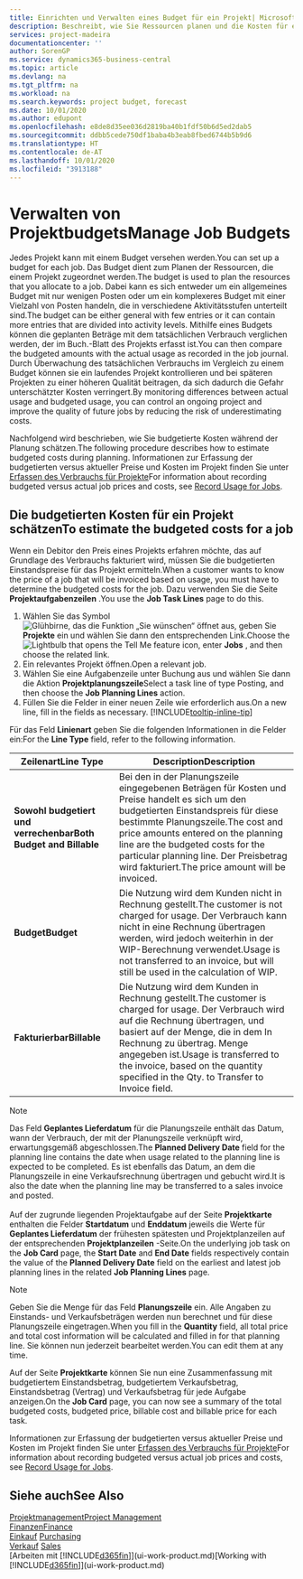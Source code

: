 ```yaml
---
title: Einrichten und Verwalten eines Budget für ein Projekt| Microsoft Docs
description: Beschreibt, wie Sie Ressourcen planen und die Kosten für ein Projekt durch das Einrichten eines Budgets für jedes Projekt prognostizieren und steuern.
services: project-madeira
documentationcenter: ''
author: SorenGP
ms.service: dynamics365-business-central
ms.topic: article
ms.devlang: na
ms.tgt_pltfrm: na
ms.workload: na
ms.search.keywords: project budget, forecast
ms.date: 10/01/2020
ms.author: edupont
ms.openlocfilehash: e8de8d35ee036d2819ba40b1fdf50b6d5ed2dab5
ms.sourcegitcommit: ddbb5cede750df1baba4b3eab8fbed6744b5b9d6
ms.translationtype: HT
ms.contentlocale: de-AT
ms.lasthandoff: 10/01/2020
ms.locfileid: "3913188"
---
```

# <a name="manage-job-budgets"></a><span data-ttu-id="29951-103">Verwalten von Projektbudgets</span><span class="sxs-lookup"><span data-stu-id="29951-103">Manage Job Budgets</span></span>
<span data-ttu-id="29951-104">Jedes Projekt kann mit einem Budget versehen werden.</span><span class="sxs-lookup"><span data-stu-id="29951-104">You can set up a budget for each job.</span></span> <span data-ttu-id="29951-105">Das Budget dient zum Planen der Ressourcen, die einem Projekt zugeordnet werden.</span><span class="sxs-lookup"><span data-stu-id="29951-105">The budget is used to plan the resources that you allocate to a job.</span></span> <span data-ttu-id="29951-106">Dabei kann es sich entweder um ein allgemeines Budget mit nur wenigen Posten oder um ein komplexeres Budget mit einer Vielzahl von Posten handeln, die in verschiedene Aktivitätsstufen unterteilt sind.</span><span class="sxs-lookup"><span data-stu-id="29951-106">The budget can be either general with few entries or it can contain more entries that are divided into activity levels.</span></span> <span data-ttu-id="29951-107">Mithilfe eines Budgets können die geplanten Beträge mit dem tatsächlichen Verbrauch verglichen werden, der im Buch.-Blatt des Projekts erfasst ist.</span><span class="sxs-lookup"><span data-stu-id="29951-107">You can then compare the budgeted amounts with the actual usage as recorded in the job journal.</span></span> <span data-ttu-id="29951-108">Durch Überwachung des tatsächlichen Verbrauchs im Vergleich zu einem Budget können sie ein laufendes Projekt kontrollieren und bei späteren Projekten zu einer höheren Qualität beitragen, da sich dadurch die Gefahr unterschätzter Kosten verringert.</span><span class="sxs-lookup"><span data-stu-id="29951-108">By monitoring differences between actual usage and budgeted usage, you can control an ongoing project and improve the quality of future jobs by reducing the risk of underestimating costs.</span></span>

<span data-ttu-id="29951-109">Nachfolgend wird beschrieben, wie Sie budgetierte Kosten während der Planung schätzen.</span><span class="sxs-lookup"><span data-stu-id="29951-109">The following procedure describes how to estimate budgeted costs during planning.</span></span> <span data-ttu-id="29951-110">Informationen zur Erfassung der budgetierten versus aktueller Preise und Kosten im Projekt finden Sie unter [Erfassen des Verbrauchs für Projekte](projects-how-record-job-usage.md)</span><span class="sxs-lookup"><span data-stu-id="29951-110">For information about recording budgeted versus actual job prices and costs, see [Record Usage for Jobs](projects-how-record-job-usage.md).</span></span>  

## <a name="to-estimate-the-budgeted-costs-for-a-job"></a><a name="JobBudgetCosts"></a> <span data-ttu-id="29951-111">Die budgetierten Kosten für ein Projekt schätzen</span><span class="sxs-lookup"><span data-stu-id="29951-111">To estimate the budgeted costs for a job</span></span>
<span data-ttu-id="29951-112">Wenn ein Debitor den Preis eines Projekts erfahren möchte, das auf Grundlage des Verbrauchs fakturiert wird, müssen Sie die budgetierten Einstandspreise für das Projekt ermitteln.</span><span class="sxs-lookup"><span data-stu-id="29951-112">When a customer wants to know the price of a job that will be invoiced based on usage, you must have to determine the budgeted costs for the job.</span></span> <span data-ttu-id="29951-113">Dazu verwenden Sie die Seite **Projektaufgabenzeilen** .</span><span class="sxs-lookup"><span data-stu-id="29951-113">You use the **Job Task Lines** page to do this.</span></span>

1. <span data-ttu-id="29951-114">Wählen Sie das Symbol ![Glühbirne, das die Funktion „Sie wünschen“ öffnet](media/ui-search/search_small.png "Tell Me-Funktion") aus, geben Sie **Projekte** ein und wählen Sie dann den entsprechenden Link.</span><span class="sxs-lookup"><span data-stu-id="29951-114">Choose the ![Lightbulb that opens the Tell Me feature](media/ui-search/search_small.png "Tell me what you want to do") icon, enter **Jobs** , and then choose the related link.</span></span>  
2. <span data-ttu-id="29951-115">Ein relevantes Projekt öffnen.</span><span class="sxs-lookup"><span data-stu-id="29951-115">Open a relevant job.</span></span>
3. <span data-ttu-id="29951-116">Wählen Sie eine Aufgabenzeile unter Buchung aus und wählen Sie dann die Aktion **Projektplanungszeile**</span><span class="sxs-lookup"><span data-stu-id="29951-116">Select a task line of type Posting, and then choose the **Job Planning Lines** action.</span></span>
4. <span data-ttu-id="29951-117">Füllen Sie die Felder in einer neuen Zeile wie erforderlich aus.</span><span class="sxs-lookup"><span data-stu-id="29951-117">On a new line, fill in the fields as necessary.</span></span> [!INCLUDE[tooltip-inline-tip](includes/tooltip-inline-tip_md.md)]   

<span data-ttu-id="29951-118">Für das Feld **Linienart** geben Sie die folgenden Informationen in die Felder ein:</span><span class="sxs-lookup"><span data-stu-id="29951-118">For the **Line Type** field, refer to the following information.</span></span>  

| <span data-ttu-id="29951-119">Zeilenart</span><span class="sxs-lookup"><span data-stu-id="29951-119">Line Type</span></span> | <span data-ttu-id="29951-120">Description</span><span class="sxs-lookup"><span data-stu-id="29951-120">Description</span></span> |
| --- | --- |
| <span data-ttu-id="29951-121">**Sowohl budgetiert und verrechenbar**</span><span class="sxs-lookup"><span data-stu-id="29951-121">**Both Budget and Billable**</span></span> |<span data-ttu-id="29951-122">Bei den in der Planungszeile eingegebenen Beträgen für Kosten und Preise handelt es sich um den budgetierten Einstandspreis für diese bestimmte Planungszeile.</span><span class="sxs-lookup"><span data-stu-id="29951-122">The cost and price amounts entered on the planning line are the budgeted costs for the particular planning line.</span></span> <span data-ttu-id="29951-123">Der Preisbetrag wird fakturiert.</span><span class="sxs-lookup"><span data-stu-id="29951-123">The price amount will be invoiced.</span></span> |
| <span data-ttu-id="29951-124">**Budget**</span><span class="sxs-lookup"><span data-stu-id="29951-124">**Budget**</span></span> |<span data-ttu-id="29951-125">Die Nutzung wird dem Kunden nicht in Rechnung gestellt.</span><span class="sxs-lookup"><span data-stu-id="29951-125">The customer is not charged for usage.</span></span> <span data-ttu-id="29951-126">Der Verbrauch kann nicht in eine Rechnung übertragen werden, wird jedoch weiterhin in der WIP-Berechnung verwendet.</span><span class="sxs-lookup"><span data-stu-id="29951-126">Usage is not transferred to an invoice, but will still be used in the calculation of WIP.</span></span> |
| <span data-ttu-id="29951-127">**Fakturierbar**</span><span class="sxs-lookup"><span data-stu-id="29951-127">**Billable**</span></span> |<span data-ttu-id="29951-128">Die Nutzung wird dem Kunden in Rechnung gestellt.</span><span class="sxs-lookup"><span data-stu-id="29951-128">The customer is charged for usage.</span></span> <span data-ttu-id="29951-129">Der Verbrauch wird auf die Rechnung übertragen, und basiert auf der Menge, die in dem In Rechnung zu übertrag. Menge angegeben ist.</span><span class="sxs-lookup"><span data-stu-id="29951-129">Usage is transferred to the invoice, based on the quantity specified in the Qty. to Transfer to Invoice field.</span></span> |

> [!NOTE]  
> <span data-ttu-id="29951-130">Das Feld **Geplantes Lieferdatum** für die Planungszeile enthält das Datum, wann der Verbrauch, der mit der Planungszeile verknüpft wird, erwartungsgemäß abgeschlossen.</span><span class="sxs-lookup"><span data-stu-id="29951-130">The **Planned Delivery Date** field for the planning line contains the date when usage related to the planning line is expected to be completed.</span></span> <span data-ttu-id="29951-131">Es ist ebenfalls das Datum, an dem die Planungszeile in eine Verkaufsrechnung übertragen und gebucht wird.</span><span class="sxs-lookup"><span data-stu-id="29951-131">It is also the date when the planning line may be transferred to a sales invoice and posted.</span></span> <br /><br /> <span data-ttu-id="29951-132">Auf der zugrunde liegenden Projektaufgabe auf der Seite **Projektkarte** enthalten die Felder **Startdatum** und **Enddatum** jeweils die Werte für **Geplantes Lieferdatum** der frühesten spätesten und Projektplanzeilen auf der entsprechenden **Projektplanzeilen** -Seite.</span><span class="sxs-lookup"><span data-stu-id="29951-132">On the underlying job task on the **Job Card** page, the **Start Date** and **End Date** fields respectively contain the value of the **Planned Delivery Date** field on the earliest and latest job planning lines in the related **Job Planning Lines** page.</span></span>

> [!NOTE]  
>   <span data-ttu-id="29951-133">Geben Sie die Menge für das Feld **Planungszeile** ein. Alle Angaben zu Einstands- und Verkaufsbeträgen werden nun berechnet und für diese Planungszeile eingetragen.</span><span class="sxs-lookup"><span data-stu-id="29951-133">When you fill in the **Quantity** field, all total price and total cost information will be calculated and filled in for that planning line.</span></span> <span data-ttu-id="29951-134">Sie können nun jederzeit bearbeitet werden.</span><span class="sxs-lookup"><span data-stu-id="29951-134">You can edit them at any time.</span></span>

<span data-ttu-id="29951-135">Auf der Seite **Projektkarte** können Sie nun eine Zusammenfassung mit budgetiertem Einstandsbetrag, budgetiertem Verkaufsbetrag, Einstandsbetrag (Vertrag) und Verkaufsbetrag für jede Aufgabe anzeigen.</span><span class="sxs-lookup"><span data-stu-id="29951-135">On the **Job Card** page, you can now see a summary of the total budgeted costs, budgeted price, billable cost and billable price for each task.</span></span>

<span data-ttu-id="29951-136">Informationen zur Erfassung der budgetierten versus aktueller Preise und Kosten im Projekt finden Sie unter [Erfassen des Verbrauchs für Projekte](projects-how-record-job-usage.md)</span><span class="sxs-lookup"><span data-stu-id="29951-136">For information about recording budgeted versus actual job prices and costs, see [Record Usage for Jobs](projects-how-record-job-usage.md).</span></span>

## <a name="see-also"></a><span data-ttu-id="29951-137">Siehe auch</span><span class="sxs-lookup"><span data-stu-id="29951-137">See Also</span></span>
[<span data-ttu-id="29951-138">Projektmanagement</span><span class="sxs-lookup"><span data-stu-id="29951-138">Project Management</span></span>](projects-manage-projects.md)  
[<span data-ttu-id="29951-139">Finanzen</span><span class="sxs-lookup"><span data-stu-id="29951-139">Finance</span></span>](finance.md)  
<span data-ttu-id="29951-140">[Einkauf](purchasing-manage-purchasing.md)       </span><span class="sxs-lookup"><span data-stu-id="29951-140">[Purchasing](purchasing-manage-purchasing.md)       </span></span>  
<span data-ttu-id="29951-141">[Verkauf](sales-manage-sales.md)    </span><span class="sxs-lookup"><span data-stu-id="29951-141">[Sales](sales-manage-sales.md)    </span></span>  
<span data-ttu-id="29951-142">[Arbeiten mit [!INCLUDE[d365fin](includes/d365fin_md.md)]](ui-work-product.md)</span><span class="sxs-lookup"><span data-stu-id="29951-142">[Working with [!INCLUDE[d365fin](includes/d365fin_md.md)]](ui-work-product.md)</span></span>  
